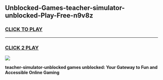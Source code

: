 
## Unblocked-Games-teacher-simulator-unblocked-Play-Free-n9v8z
<h3>
<a href="https://premium76.site?title=teacher-simulator-unblocked&ref=10A">CLICK TO PLAY</a></h3>
<hr>

<h3>
<a href="https://premium76.site?title=teacher-simulator-unblocked&ref=10A">CLICK 2 PLAY</a>
  
</h3>

<a href="https://premium76.site?title=teacher-simulator-unblocked&ref=10A"><img src="https://clearcache.store/games.png"></a>


**teacher-simulator-unblocked games unblocked: Your Gateway to Fun and Accessible Online Gaming**
